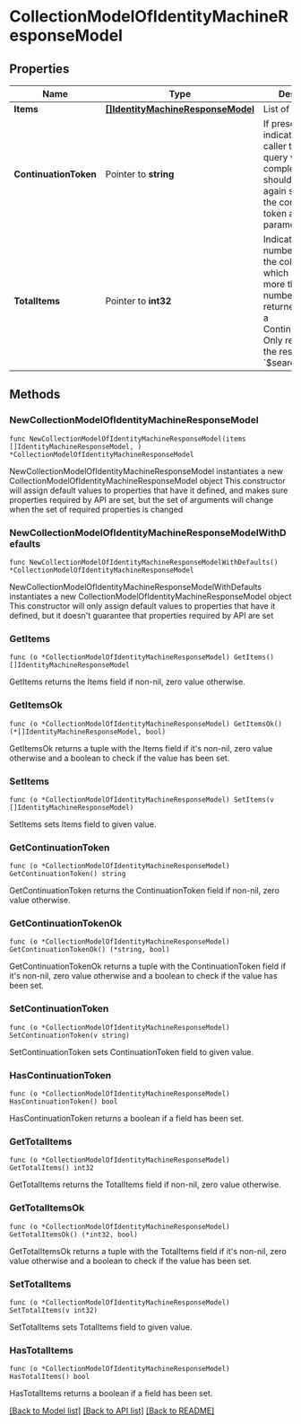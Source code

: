 # CollectionModelOfIdentityMachineResponseModel

## Properties

Name | Type | Description | Notes
------------ | ------------- | ------------- | -------------
**Items** | [**[]IdentityMachineResponseModel**](IdentityMachineResponseModel.md) | List of items. | 
**ContinuationToken** | Pointer to **string** | If present, indicates to the caller that the query was not complete, and they should call the API again specifying the continuation token as a query parameter. | [optional] 
**TotalItems** | Pointer to **int32** | Indicates the total number of items in the collection, which may be more than the number of Items returned, if there is a ContinuationToken.  Only returned in the response to &#x60;$search&#x60; APIs. | [optional] 

## Methods

### NewCollectionModelOfIdentityMachineResponseModel

`func NewCollectionModelOfIdentityMachineResponseModel(items []IdentityMachineResponseModel, ) *CollectionModelOfIdentityMachineResponseModel`

NewCollectionModelOfIdentityMachineResponseModel instantiates a new CollectionModelOfIdentityMachineResponseModel object
This constructor will assign default values to properties that have it defined,
and makes sure properties required by API are set, but the set of arguments
will change when the set of required properties is changed

### NewCollectionModelOfIdentityMachineResponseModelWithDefaults

`func NewCollectionModelOfIdentityMachineResponseModelWithDefaults() *CollectionModelOfIdentityMachineResponseModel`

NewCollectionModelOfIdentityMachineResponseModelWithDefaults instantiates a new CollectionModelOfIdentityMachineResponseModel object
This constructor will only assign default values to properties that have it defined,
but it doesn't guarantee that properties required by API are set

### GetItems

`func (o *CollectionModelOfIdentityMachineResponseModel) GetItems() []IdentityMachineResponseModel`

GetItems returns the Items field if non-nil, zero value otherwise.

### GetItemsOk

`func (o *CollectionModelOfIdentityMachineResponseModel) GetItemsOk() (*[]IdentityMachineResponseModel, bool)`

GetItemsOk returns a tuple with the Items field if it's non-nil, zero value otherwise
and a boolean to check if the value has been set.

### SetItems

`func (o *CollectionModelOfIdentityMachineResponseModel) SetItems(v []IdentityMachineResponseModel)`

SetItems sets Items field to given value.


### GetContinuationToken

`func (o *CollectionModelOfIdentityMachineResponseModel) GetContinuationToken() string`

GetContinuationToken returns the ContinuationToken field if non-nil, zero value otherwise.

### GetContinuationTokenOk

`func (o *CollectionModelOfIdentityMachineResponseModel) GetContinuationTokenOk() (*string, bool)`

GetContinuationTokenOk returns a tuple with the ContinuationToken field if it's non-nil, zero value otherwise
and a boolean to check if the value has been set.

### SetContinuationToken

`func (o *CollectionModelOfIdentityMachineResponseModel) SetContinuationToken(v string)`

SetContinuationToken sets ContinuationToken field to given value.

### HasContinuationToken

`func (o *CollectionModelOfIdentityMachineResponseModel) HasContinuationToken() bool`

HasContinuationToken returns a boolean if a field has been set.

### GetTotalItems

`func (o *CollectionModelOfIdentityMachineResponseModel) GetTotalItems() int32`

GetTotalItems returns the TotalItems field if non-nil, zero value otherwise.

### GetTotalItemsOk

`func (o *CollectionModelOfIdentityMachineResponseModel) GetTotalItemsOk() (*int32, bool)`

GetTotalItemsOk returns a tuple with the TotalItems field if it's non-nil, zero value otherwise
and a boolean to check if the value has been set.

### SetTotalItems

`func (o *CollectionModelOfIdentityMachineResponseModel) SetTotalItems(v int32)`

SetTotalItems sets TotalItems field to given value.

### HasTotalItems

`func (o *CollectionModelOfIdentityMachineResponseModel) HasTotalItems() bool`

HasTotalItems returns a boolean if a field has been set.


[[Back to Model list]](../README.md#documentation-for-models) [[Back to API list]](../README.md#documentation-for-api-endpoints) [[Back to README]](../README.md)


